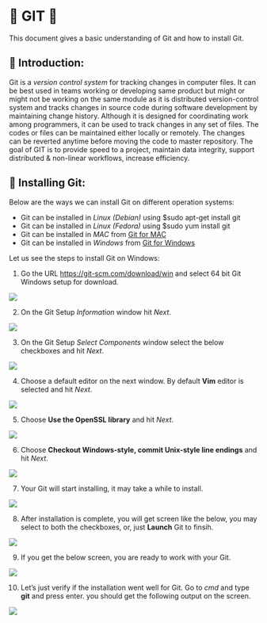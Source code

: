 # &#x1F539; GIT &#x1F539;

This document gives a basic understanding of Git and how to install Git.

## &#x1F539; Introduction:

Git is a *version control system* for tracking changes in computer files. It can be best used in teams working or developing same product but might or might not be working on the same module as it is distributed version-control system and tracks changes in source code during software development by maintaining change history. Although it is designed for coordinating work among programmers, it can be used to track changes in any set of files. The codes or files can be maintained either locally or remotely. The changes can be reverted anytime before moving the code to master repository.
The goal of GIT is to provide speed to a project, maintain data integrity, support distributed & non-linear workflows, increase efficiency.

## &#x1F539; Installing Git:

Below are the ways we can install Git on different operation systems:

   - Git can be installed in *Linux (Debian)* using $sudo apt-get install git
   - Git can be installed in *Linux (Fedora)* using $sudo yum install git
   - Git can be installed in *MAC* from [Git for MAC](https://git-scm.com/download/mac)
   - Git can be installed in *Windows* from [Git for Windows](https://git-scm.com/download/win)
   
Let us see the steps to install Git on Windows:

1. Go the URL https://git-scm.com/download/win and select 64 bit Git Windows setup for download.

![](Images/gitDownload_1.png)

2. On the Git Setup *Information* window hit *Next*.

![](Images/gitDownload_2.jpg)

3. On the Git Setup *Select Components* window select the below checkboxes and hit *Next*.

![](Images/gitDownload_3.jpg)

4. Choose a default editor on the next window. By default **Vim** editor is selected and hit *Next*.

![](Images/gitDownload_4.jpg)

5. Choose **Use the OpenSSL library** and hit *Next*.

![](Images/gitDownload_5.jpg)

6. Choose **Checkout Windows-style, commit Unix-style line endings** and hit *Next*.

![](Images/gitDownload_6.jpg)

7. Your Git will start installing, it may take a while to install.

![](Images/gitDownload_7.jpg)

8. After installation is complete, you will get screen like the below, you may select to both the checkboxes, or, just **Launch** Git to finsih.

![](Images/gitDownload_8.jpg)

9. If you get the below screen, you are ready to work with your Git.

![](Images/gitDownload_9.png)

10. Let’s just verify if the installation went well for Git. Go to *cmd* and type **git** and press enter. you should get the following output on the screen.

![](Images/gitDownload_10.png)
